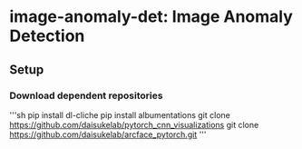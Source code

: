 # image-anomaly-det: Image Anomaly Detection

## Setup

### Download dependent repositories

'''sh
pip install dl-cliche
pip install albumentations
git clone https://github.com/daisukelab/pytorch_cnn_visualizations
git clone https://github.com/daisukelab/arcface_pytorch.git
'''
